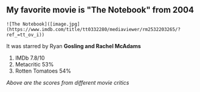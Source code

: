 ## My favorite movie is "The Notebook" from 2004

	![The Notebook]([image.jpg](https://www.imdb.com/title/tt0332280/mediaviewer/rm2532203265/?ref_=tt_ov_i))

It was starred by Ryan **Gosling and Rachel McAdams**

1. IMDb 7.8/10
2. Metacritic 53%
3. Rotten Tomatoes 54%

*Above are the scores from different movie critics*


